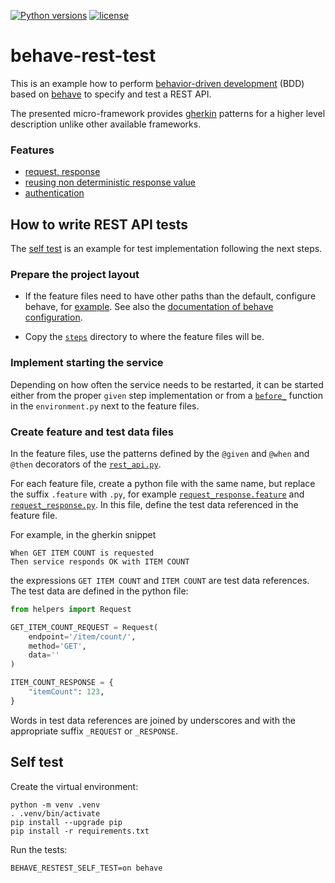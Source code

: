 [![Python versions](https://img.shields.io/badge/python-3.11-blue.svg)](https://www.python.org/downloads/)
[![license](https://img.shields.io/badge/License-MIT-blue.svg)](https://opensource.org/licenses/MIT)

# behave-rest-test

This is an example how to perform
[behavior-driven development](https://en.wikipedia.org/wiki/Behavior-driven_development) (BDD)
based on [behave](https://github.com/behave/behave)
to specify and test a REST API.

The presented micro-framework provides [gherkin](https://cucumber.io/docs/gherkin/reference/)
patterns for a higher level description unlike other available frameworks.

### Features

- [request, response](behave_restest/request_response.feature)
- [reusing non deterministic response value](behave_restest/reuse_non_deterministic_response_value.feature)
- [authentication](behave_restest/authentication.feature)

## How to write REST API tests

The [self test](#self-test) is an example for test implementation following the next steps.

### Prepare the project layout

- If the feature files need to have other paths than the default, configure behave, for [example](.behaverc).
See also the [documentation of behave configuration](https://behave.readthedocs.io/en/stable/behave.html#configuration-files).

- Copy the [`steps`](behave_restest/steps) directory to where the feature files will be.

### Implement starting the service

Depending on how often the service needs to be restarted,
it can be started either from the proper `given` step implementation
or from a [`before_`](https://behave.readthedocs.io/en/stable/api.html#environment-file-functions)
function in the `environment.py` next to the feature files.

### Create feature and test data files

In the feature files, use the patterns defined by the `@given` and `@when` and `@then` decorators
of the [`rest_api.py`](behave_restest/steps/rest_api.py).

For each feature file, create a python file with the same name, but replace the suffix `.feature` with `.py`,
for example [`request_response.feature`](behave_restest/request_response.feature)
and [`request_response.py`](behave_restest/request_response.py).
In this file, define the test data referenced in the feature file.

For example, in the gherkin snippet
```gherkin
When GET ITEM COUNT is requested
Then service responds OK with ITEM COUNT
```
the expressions `GET ITEM COUNT` and `ITEM COUNT` are test data references.
The test data are defined in the python file:
```python
from helpers import Request

GET_ITEM_COUNT_REQUEST = Request(
    endpoint='/item/count/',
    method='GET',
    data=''
)

ITEM_COUNT_RESPONSE = {
    "itemCount": 123,
}
```
Words in test data references are joined by underscores
and with the appropriate suffix `_REQUEST` or `_RESPONSE`.

## Self test

Create the virtual environment:
```
python -m venv .venv
. .venv/bin/activate
pip install --upgrade pip
pip install -r requirements.txt
```

Run the tests:
```
BEHAVE_RESTEST_SELF_TEST=on behave
```
